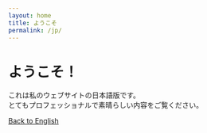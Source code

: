 ```yaml
---
layout: home
title: ようこそ
permalink: /jp/
---
```


# ようこそ！

これは私のウェブサイトの日本語版です。  
とてもプロフェッショナルで素晴らしい内容をご覧ください。

[Back to English](/en/)

